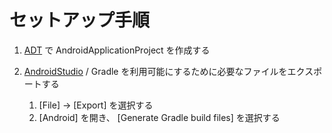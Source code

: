 # セットアップ手順

1. [ADT](https://developer.android.com/sdk/index.html) で AndroidApplicationProject を作成する
2. [AndroidStudio](http://developer.android.com/sdk/installing/studio.html) / Gradle を利用可能にするために必要なファイルをエクスポートする

    1. [File] -&gt; [Export] を選択する
    2. [Android] を開き、 [Generate Gradle build files] を選択する

